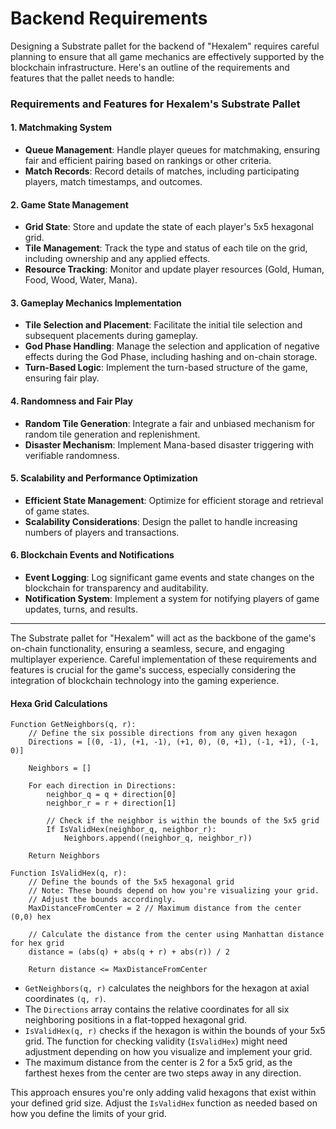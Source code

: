 # Backend Requirements

Designing a Substrate pallet for the backend of "Hexalem" requires careful planning to ensure that all game mechanics are effectively supported by the blockchain infrastructure. Here's an outline of the requirements and features that the pallet needs to handle:

### Requirements and Features for Hexalem's Substrate Pallet

#### 1. **Matchmaking System**
- **Queue Management**: Handle player queues for matchmaking, ensuring fair and efficient pairing based on rankings or other criteria.
- **Match Records**: Record details of matches, including participating players, match timestamps, and outcomes.

#### 2. **Game State Management**
- **Grid State**: Store and update the state of each player's 5x5 hexagonal grid.
- **Tile Management**: Track the type and status of each tile on the grid, including ownership and any applied effects.
- **Resource Tracking**: Monitor and update player resources (Gold, Human, Food, Wood, Water, Mana).

#### 3. **Gameplay Mechanics Implementation**
- **Tile Selection and Placement**: Facilitate the initial tile selection and subsequent placements during gameplay.
- **God Phase Handling**: Manage the selection and application of negative effects during the God Phase, including hashing and on-chain storage.
- **Turn-Based Logic**: Implement the turn-based structure of the game, ensuring fair play.

#### 4. **Randomness and Fair Play**
- **Random Tile Generation**: Integrate a fair and unbiased mechanism for random tile generation and replenishment.
- **Disaster Mechanism**: Implement Mana-based disaster triggering with verifiable randomness.

#### 5. **Scalability and Performance Optimization**
- **Efficient State Management**: Optimize for efficient storage and retrieval of game states.
- **Scalability Considerations**: Design the pallet to handle increasing numbers of players and transactions.

#### 6. **Blockchain Events and Notifications**
- **Event Logging**: Log significant game events and state changes on the blockchain for transparency and auditability.
- **Notification System**: Implement a system for notifying players of game updates, turns, and results.

---

The Substrate pallet for "Hexalem" will act as the backbone of the game's on-chain functionality, ensuring a seamless, secure, and engaging multiplayer experience. Careful implementation of these requirements and features is crucial for the game's success, especially considering the integration of blockchain technology into the gaming experience.

#### Hexa Grid Calculations

```pseudocode
Function GetNeighbors(q, r):
    // Define the six possible directions from any given hexagon
    Directions = [(0, -1), (+1, -1), (+1, 0), (0, +1), (-1, +1), (-1, 0)]

    Neighbors = []

    For each direction in Directions:
        neighbor_q = q + direction[0]
        neighbor_r = r + direction[1]

        // Check if the neighbor is within the bounds of the 5x5 grid
        If IsValidHex(neighbor_q, neighbor_r):
            Neighbors.append((neighbor_q, neighbor_r))

    Return Neighbors

Function IsValidHex(q, r):
    // Define the bounds of the 5x5 hexagonal grid
    // Note: These bounds depend on how you're visualizing your grid.
    // Adjust the bounds accordingly.
    MaxDistanceFromCenter = 2 // Maximum distance from the center (0,0) hex

    // Calculate the distance from the center using Manhattan distance for hex grid
    distance = (abs(q) + abs(q + r) + abs(r)) / 2

    Return distance <= MaxDistanceFromCenter
```

- `GetNeighbors(q, r)` calculates the neighbors for the hexagon at axial coordinates `(q, r)`.
- The `Directions` array contains the relative coordinates for all six neighboring positions in a flat-topped hexagonal grid.
- `IsValidHex(q, r)` checks if the hexagon is within the bounds of your 5x5 grid. The function for checking validity (`IsValidHex`) might need adjustment depending on how you visualize and implement your grid.
- The maximum distance from the center is 2 for a 5x5 grid, as the farthest hexes from the center are two steps away in any direction.

This approach ensures you're only adding valid hexagons that exist within your defined grid size. Adjust the `IsValidHex` function as needed based on how you define the limits of your grid.
